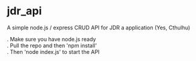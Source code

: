 # jdr_api
A simple node.js / express CRUD API for JDR a application (Yes, Cthulhu)
  
. Make sure you have node.js ready  
. Pull the repo and then 'npm install'  
. Then 'node index.js' to start the API
